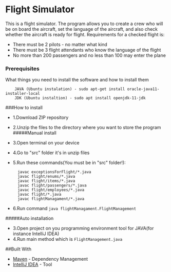 # Flight Simulator

This is a flight simulator. The program allows you to create a crew who will be on board the aircraft, set the language 
of the aircraft, and also check whether the aircraft is ready for flight. Requirements for a checked flight is:
* There must be 2 pilots - no matter what kind
* There must be 3 flight attendants who know the language of the flight
* No more than 200 passengers and no less than 100 may enter the plane

### Prerequisites

What things you need to install the software and how to install them

        JAVA (Ubuntu instalation) - sudo apt-get install oracle-java11-installer-local
        JDK (Ubuntu instaltion) - sudo apt install openjdk-11-jdk 

###How to install
* 1.Download ZIP repository
* 2.Unzip the files to the directory where you want to store the program 
#####Manual install
* 3.Open terminal on your device
* 4.Go to "src" folder it's in unzip files
* 5.Run these commands(You must be in "src" folder!):

        javac exceptionsForFlight/*.java
        javac flight/enums/*.java
        javac flight/items/*.java
        javac flight/passengers/*.java
        javac flight/employees/*.java
        javac flight/*.java
        javac flightManagament/*.java


* 6.Run command `java flightManagament.FlightManagement`

#####Auto installation

* 3.Open project on you programming environment tool for JAVA(for instance IntelliJ IDEA)
* 4.Run main method which is `FlightManagement.java` 


##Built With

* [Maven](https://maven.apache.org/) - Dependency Management
* [IntelliJ IDEA](https://www.jetbrains.com/idea/) - Tool